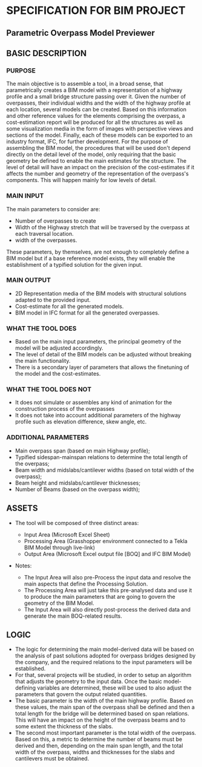 # SPECIFICATION FOR BIM PROJECT
## Parametric Overpass Model Previewer


## BASIC DESCRIPTION

### PURPOSE

The main objective is to assemble a tool, in a broad sense, that parametrically creates a BIM model with a representation of a highway profile and a small bridge structure passing over it. Given the number of overpasses, their individual widths and the width of the highway profile at each location, several models can be created. 
Based on this information and other reference values for the elements comprising the overpass, a cost-estimation report will be produced for all the structures as well as some visualization media in the form of images with perspective views and sections of the model.
Finally, each of these models can be exported to an industry format, IFC, for further development.
For the purpose of assembling the BIM model, the procedures that will be used don't depend directly on the detail level of the model, only requiring that the basic geometry be defined to enable the main estimates for the structure. The level of detail will have an impact on the precision of the cost-estimates if it affects the number and geometry of the representation of the overpass's components. This will happen mainly for low levels of detail.


### MAIN INPUT

The main parameters to consider are:

* Number of overpasses to create
* Width of the Highway stretch that will be traversed by the overpass at each traversal location.
* width of the overpasses.

These parameters, by themselves, are not enough to completely define a BIM model but if a base reference model exists, they will enable the establishment of a typified solution for the given input.


### MAIN OUTPUT

* 2D Representation media of the BIM models with structural solutions adapted to the provided input.
* Cost-estimate for all the generated models.
* BIM model in IFC format for all the generated overpasses.


### WHAT THE TOOL DOES

* Based on the main input parameters, the principal geometry of the model will be adjusted accordingly.
* The level of detail of the BIM models can be adjusted without breaking the main functionality.
* There is a secondary layer of parameters that allows the finetuning of the model and the cost-estimates.


### WHAT THE TOOL DOES NOT

* It does not simulate or assembles any kind of animation for the construction process of the overpasses
* It does not take into account additional parameters of the highway profile such as elevation difference, skew angle, etc.


### ADDITIONAL PARAMETERS 

* Main overpass span (based on main Highway profile);
* Typified sidespan-mainspan relations to determine the total length of the overpass;
* Beam width and midslabs/cantilever widths (based on total width of the overpass);
* Beam height and midslabs/cantilever thicknesses;
* Number of Beams (based on the overpass width);

## ASSETS

* The tool will be composed of three distinct areas:
    * Input Area (Microsoft Excel Sheet)
    * Processing Area (Grasshopper environment connected to a Tekla BIM Model through live-link)
    * Output Area (Microsoft Excel output file [BOQ] and IFC BIM Model)

* Notes:
    * The Input Area will also pre-Process the input data and resolve the main aspects that define the Processing Solution. 
    * The Processing Area will just take this pre-analysed data and use it to produce the main parameters that are going to govern the geometry of the BIM Model.
    * The Input Area will also directly post-process the derived data and generate the main BOQ-related results.


## LOGIC

* The logic for determining the main model-derived data will be based on the analysis of past solutions adopted for overpass bridges designed by the company, and the required relations to the input parameters will be established.
* For that, several projects will be studied, in order to setup an algorithm that adjusts the geometry to the input data. Once the basic model-defining variables are determined, these will be used to also adjust the parameters that govern the output related quantities.
* The basic parameter is the width of the main highway profile. Based on these values, the main span of the overpass shall be defined and then a total length for the bridge will be determined based on span relations. This will have an impact on the height of the overpass beams and to some extent the thickness of the slabs.
* The second most important parameter is the total width of the overpass. Based on this, a metric to determine the number of beams must be derived and then, depending on the main span length, and the total width of the overpass, widths and thicknesses for the slabs and cantilevers must be obtained.
